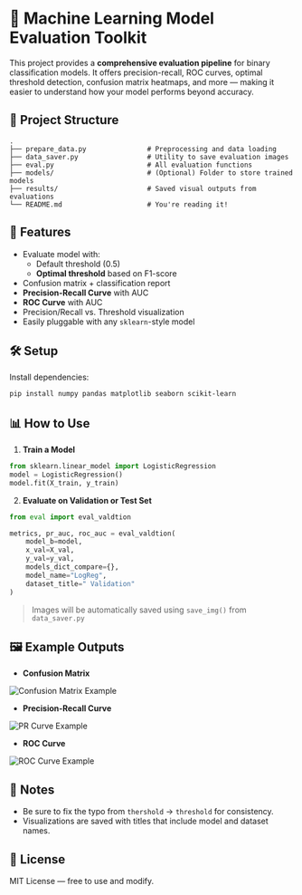 # 🧠 Machine Learning Model Evaluation Toolkit

This project provides a **comprehensive evaluation pipeline** for binary classification models. It offers precision-recall, ROC curves, optimal threshold detection, confusion matrix heatmaps, and more — making it easier to understand how your model performs beyond accuracy.

## 📂 Project Structure

```
.
├── prepare_data.py               # Preprocessing and data loading
├── data_saver.py                 # Utility to save evaluation images
├── eval.py                       # All evaluation functions
├── models/                       # (Optional) Folder to store trained models
├── results/                      # Saved visual outputs from evaluations
└── README.md                     # You're reading it!
```

## 🚀 Features

- Evaluate model with:
  - Default threshold (0.5)
  - **Optimal threshold** based on F1-score
- Confusion matrix + classification report
- **Precision-Recall Curve** with AUC
- **ROC Curve** with AUC
- Precision/Recall vs. Threshold visualization
- Easily pluggable with any `sklearn`-style model

## 🛠️ Setup

Install dependencies:

```bash
pip install numpy pandas matplotlib seaborn scikit-learn
```

## 📊 How to Use

1. **Train a Model**
```python
from sklearn.linear_model import LogisticRegression
model = LogisticRegression()
model.fit(X_train, y_train)
```

2. **Evaluate on Validation or Test Set**
```python
from eval import eval_valdtion

metrics, pr_auc, roc_auc = eval_valdtion(
    model_b=model,
    x_val=X_val,
    y_val=y_val,
    models_dict_compare={},
    model_name="LogReg",
    dataset_title=" Validation"
)
```

> Images will be automatically saved using `save_img()` from `data_saver.py`

## 🖼️ Example Outputs

- **Confusion Matrix**

![Confusion Matrix Example](results/confusion_matrix_example.png)

- **Precision-Recall Curve**

![PR Curve Example](results/pr_curve_example.png)

- **ROC Curve**

![ROC Curve Example](results/roc_curve_example.png)

## 📌 Notes

- Be sure to fix the typo from `thershold` → `threshold` for consistency.
- Visualizations are saved with titles that include model and dataset names.

## 📜 License

MIT License — free to use and modify.
